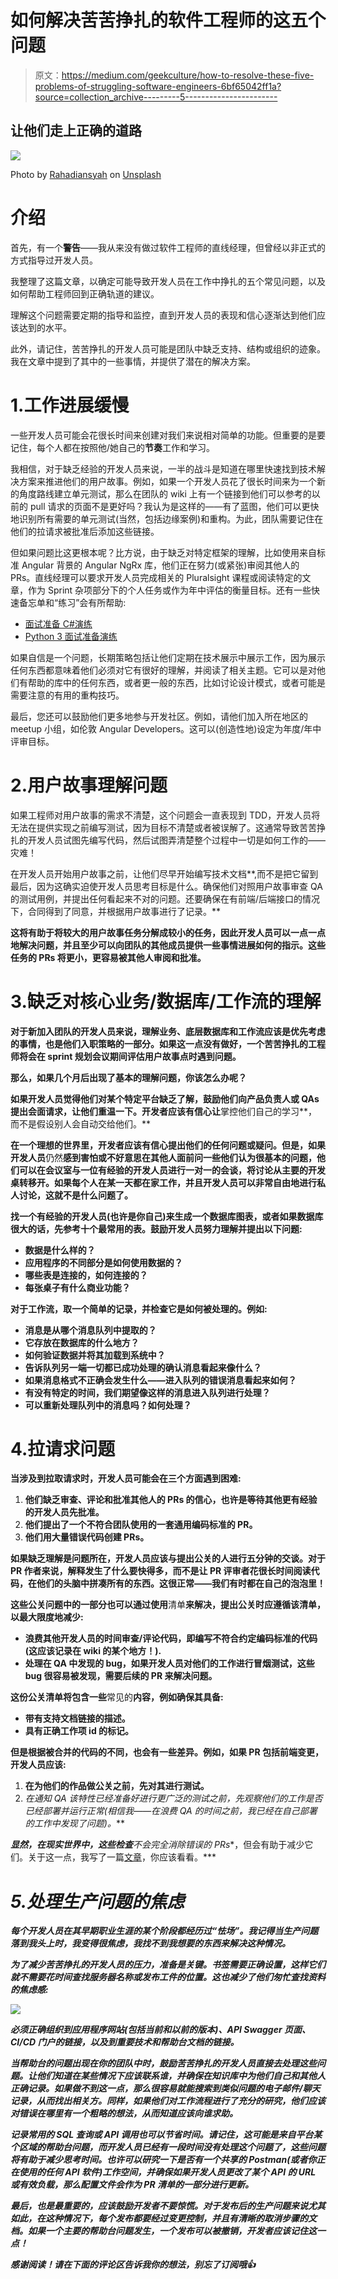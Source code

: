 # 如何解决苦苦挣扎的软件工程师的这五个问题

> 原文：<https://medium.com/geekculture/how-to-resolve-these-five-problems-of-struggling-software-engineers-6bf65042ff1a?source=collection_archive---------5----------------------->

## 让他们走上正确的道路

![](img/9b9cf7132dafbef0b252bbfd5065c73b.png)

Photo by [Rahadiansyah](https://unsplash.com/@rahadiansyah?utm_source=unsplash&utm_medium=referral&utm_content=creditCopyText) on [Unsplash](https://unsplash.com/s/photos/indoor-rock-climbing?utm_source=unsplash&utm_medium=referral&utm_content=creditCopyText)

# 介绍

首先，有一个**警告**——我从来没有做过软件工程师的直线经理，但曾经以非正式的方式指导过开发人员。

我整理了这篇文章，以确定可能导致开发人员在工作中挣扎的五个常见问题，以及如何帮助工程师回到正确轨道的建议。

理解这个问题需要定期的指导和监控，直到开发人员的表现和信心逐渐达到他们应该达到的水平。

此外，请记住，苦苦挣扎的开发人员可能是团队中缺乏支持、结构或组织的迹象。我在文章中提到了其中的一些事情，并提供了潜在的解决方案。

# 1.工作进展缓慢

一些开发人员可能会花很长时间来创建对我们来说相对简单的功能。但重要的是要记住，每个人都在按照他/她自己的**节奏**工作和学习。

我相信，对于缺乏经验的开发人员来说，一半的战斗是知道在哪里快速找到技术解决方案来推进他们的用户故事。例如，如果一个开发人员花了很长时间来为一个新的角度路线建立单元测试，那么在团队的 wiki 上有一个链接到他们可以参考的以前的 pull 请求的页面不是更好吗？我认为是这样的——有了蓝图，他们可以更快地识别所有需要的单元测试(当然，包括边缘案例)和重构。为此，团队需要记住在他们的拉请求被批准后添加这些链接。

但如果问题比这更根本呢？比方说，由于缺乏对特定框架的理解，比如使用来自标准 Angular 背景的 Angular NgRx 库，他们正在努力(或紧张)审阅其他人的 PRs。直线经理可以要求开发人员完成相关的 Pluralsight 课程或阅读特定的文章，作为 Sprint 杂项部分下的个人任务或作为年中评估的衡量目标。还有一些快速备忘单和“练习”会有所帮助:

*   [面试准备 C#演练](/geekculture/c-drills-for-interview-preparation-156a1aad8c2a)
*   [Python 3 面试准备演练](/geekculture/python-drills-for-interview-preparation-62196676a306)

如果自信是一个问题，长期策略包括让他们定期在技术展示中展示工作，因为展示任何东西都意味着他们必须对它有很好的理解，并阅读了相关主题。它可以是对他们有帮助的库中的任何东西，或者更一般的东西，比如讨论设计模式，或者可能是需要注意的有用的重构技巧。

最后，您还可以鼓励他们更多地参与开发社区。例如，请他们加入所在地区的 meetup 小组，如伦敦 Angular Developers。这可以(创造性地)设定为年度/年中评审目标。

# 2.用户故事理解问题

如果工程师对用户故事的需求不清楚，这个问题会一直表现到 TDD，开发人员将无法在提供实现之前编写测试，因为目标不清楚或者被误解了。这通常导致苦苦挣扎的开发人员试图先编写代码，然后试图弄清楚整个过程中一切是如何工作的——灾难！

在开发人员开始用户故事之前，让他们尽早开始编写技术文档**,而不是把它留到最后，因为这确实迫使开发人员思考目标是什么。确保他们对照用户故事审查 QA 的测试用例，并提出任何看起来不对的问题。还要确保在有前端/后端接口的情况下，合同得到了同意，并根据用户故事进行了记录。**

**这将有助于将较大的用户故事任务分解成较小的任务，因此开发人员可以一点一点地解决问题，并且至少可以向团队的其他成员提供一些事情进展如何的指示。这些任务的 PRs 将更小，更容易被其他人审阅和批准。**

# **3.缺乏对核心业务/数据库/工作流的理解**

**对于新加入团队的开发人员来说，理解业务、底层数据库和工作流应该是优先考虑的事情，也是他们入职策略的一部分。如果这一点没有做好，一个苦苦挣扎的工程师将会在 sprint 规划会议期间评估用户故事点时遇到问题。**

**那么，如果几个月后出现了基本的理解问题，你该怎么办呢？**

**如果开发人员觉得他们对某个特定平台缺乏了解，鼓励他们向产品负责人或 QAs 提出会面请求，让他们重温一下。开发者应该有信心让**掌控他们自己的学习**，而不是假设别人会自动交给他们。**

**在一个理想的世界里，开发者应该有信心提出他们的任何问题或疑问。但是，如果开发人员**仍然**感到害怕或不好意思在其他人面前问一些他们认为很基本的问题，他们可以在会议室与一位有经验的开发人员进行一对一的会谈，将讨论从主要的开发桌转移开。如果每个人在某一天都在家工作，并且开发人员可以非常自由地进行私人讨论，这就不是什么问题了。**

**找一个有经验的开发人员(也许是你自己)来生成一个数据库图表，或者如果数据库很大的话，先参考十个最常用的表。鼓励开发人员努力理解并提出以下问题:**

*   **数据是什么样的？**
*   **应用程序的不同部分是如何使用数据的？**
*   **哪些表是连接的，如何连接的？**
*   **每张桌子有什么商业功能？**

**对于工作流，取一个简单的记录，并检查它是如何被处理的。例如:**

*   **消息是从哪个消息队列中提取的？**
*   **它存放在数据库的什么地方？**
*   **如何验证数据并将其加载到系统中？**
*   **告诉队列另一端一切都已成功处理的确认消息看起来像什么？**
*   **如果消息格式不正确会发生什么——进入队列的错误消息看起来如何？**
*   **有没有特定的时间，我们期望像这样的消息进入队列进行处理？**
*   **可以重新处理队列中的消息吗？如何处理？**

# **4.拉请求问题**

**当涉及到拉取请求时，开发人员可能会在三个方面遇到困难:**

1.  **他们缺乏审查、评论和批准其他人的 PRs 的信心，也许是等待其他更有经验的开发人员先批准。**
2.  **他们提出了一个不符合团队使用的一套通用编码标准的 PR。**
3.  **他们用大量错误代码创建 PRs。**

**如果缺乏理解是问题所在，开发人员应该与提出公关的人进行五分钟的交谈。对于 PR 作者来说，解释发生了什么要快得多，而不是让 PR 评审者花很长时间阅读代码，在他们的头脑中拼凑所有的东西。这很正常——我们有时都在自己的泡泡里！**

**这些公关问题中的一部分也可以通过使用**清单**来解决，提出公关时应遵循该清单，以最大限度地减少:**

*   **浪费其他开发人员的时间审查/评论代码，即编写不符合约定编码标准的代码(这应该记录在 wiki 的某个地方！).**
*   **处理在 QA 中发现的 bug，如果开发人员对他们的工作进行冒烟测试，这些 bug 很容易被发现，需要后续的 PR 来解决问题。**

**这份公关清单将包含一些**常见的**内容，例如确保其具备:**

*   **带有支持文档链接的描述。**
*   **具有正确工作项 id 的标记。**

**但是根据被合并的代码的不同，也会有一些差异。例如，如果 PR 包括前端变更，开发人员应该:**

1.  **在为他们的作品做公关之前，先对其进行测试。**
2.  **在通知 QA 该特性已经准备好进行更广泛的测试之前，先观察他们的工作是否已经部署并运行正常(相信我*——在浪费 QA 的时间之前，我已经在自己部署的工作中发现了问题)。***

***显然，在现实世界中，这些检查**不会完全消除错误的 PRs**，但会有助于减少它们。关于这一点，我写了一篇[文章](/geekculture/the-top-10-checks-you-should-do-before-raising-a-pull-request-6dea166515ac)，你应该看看。***

# ***5.处理生产问题的焦虑***

***每个开发人员在其早期职业生涯的某个阶段都经历过“怯场”。我记得当生产问题落到我头上时，我变得很焦虑，我找不到我想要的东西来解决这种情况。***

***为了减少苦苦挣扎的开发人员的压力，准备是关键。书签需要正确设置，这样它们就不需要花时间查找服务器名称或发布工件的位置。这也减少了他们匆忙查找资料的焦虑感:***

***![](img/3bd89da1c344180ea1d92fdd6e6ddf4f.png)***

***必须正确组织到应用程序网站(包括当前和以前的版本)、API Swagger 页面、CI/CD 门户的链接，以及到重要技术和帮助台文档的链接。***

***当帮助台的问题出现在你的团队中时，鼓励苦苦挣扎的开发人员直接去处理这些问题。让他们知道在某些情况下应该联系谁，并确保在知识库中为他们自己和其他人正确记录。如果做不到这一点，那么很容易就能搜索到类似问题的电子邮件/聊天记录，从而找出相关方。同样，如果他们对工作流程进行了充分的研究，他们应该对错误在哪里有一个粗略的想法，从而知道应该向谁求助。***

***记录常用的 SQL 查询或 API 调用也可以节省时间。请记住，这可能是来自平台某个区域的帮助台问题，而开发人员已经有一段时间没有处理这个问题了，这些问题将有助于减少思考时间。也许可以研究一下是否有一个共享的 Postman(或者你正在使用的任何 API 软件)工作空间，并确保如果开发人员更改了某个 API 的 URL 或有效负载，那么配置文件会作为 PR 清单的一部分进行更新。***

***最后，也是最重要的，应该鼓励开发者不要惊慌。对于发布后的生产问题来说尤其如此，在这种情况下，每个发布都要经过变更控制，并且有清晰的取消步骤的文档。如果一个主要的帮助台问题发生，一个发布可以被撤销，开发者应该记住这一点！***

***感谢阅读！请在下面的评论区告诉我你的想法，别忘了订阅哦👍***